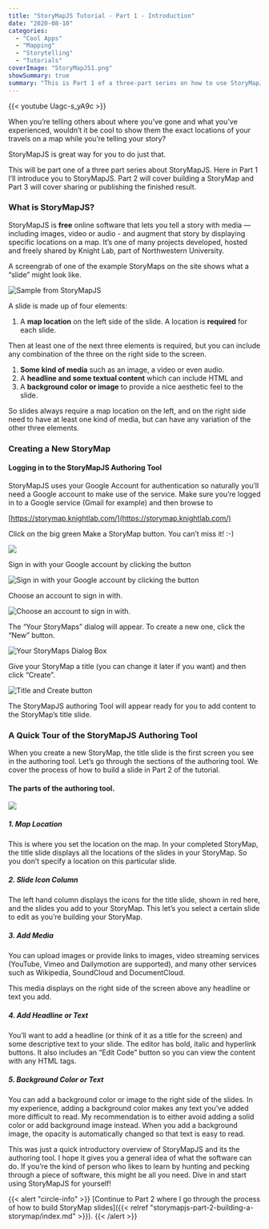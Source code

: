 ```yaml
---
title: "StoryMapJS Tutorial - Part 1 - Introduction"
date: "2020-08-10"
categories: 
  - "Cool Apps"
  - "Mapping"
  - "Storytelling"
  - "Tutorials"
coverImage: "StoryMapJS1.png"
showSummary: true
summary: "This is Part 1 of a three-part series on how to use StoryMapJS. Here I'll introduce you to the software and review examples of what it can do."
---
```

<base target="_blank">
{{< youtube Uagc-s_yA9c >}}


When you’re telling others about where you’ve gone and what you’ve experienced, wouldn’t it be cool to show them the exact locations of your travels on a map while you’re telling your story?

StoryMapJS is great way for you to do just that.

This will be part one of a three part series about StoryMapJS. Here in Part 1 I’ll introduce you to StoryMapJS. Part 2 will cover building a StoryMap and Part 3 will cover sharing or publishing the finished result.

### What is StoryMapJS?

StoryMapJS is **free** online software that lets you tell a story with media — including images, video or audio - and augment that story by displaying specific locations on a map. It’s one of many projects developed, hosted and freely shared by Knight Lab, part of Northwestern University.

A screengrab of one of the example StoryMaps on the site shows what a “slide” might look like.

![Sample from StoryMapJS](images/mySampleStoryMapJS-Slide-shadow-610x451-1.png "Sample from StoryMapJS")

A slide is made up of four elements:

1. A **map location** on the left side of the slide. A location is **required** for each slide.

Then at least one of the next three elements is required, but you can include any combination of the three on the right side to the screen.

1. **Some kind of media** such as an image, a video or even audio.
2. A **headline and some textual content** which can include HTML and
3. A **background color or image** to provide a nice aesthetic feel to the slide.

So slides always require a map location on the left, and on the right side need to have at least one kind of media, but can have any variation of the other three elements.

### Creating a New StoryMap

#### Logging in to the StoryMapJS Authoring Tool

StoryMapJS uses your Google Account for authentication so naturally you’ll need a Google account to make use of the service. Make sure you’re logged in to a Google service (Gmail for example) and then browse to

[https://storymap.knightlab.com/](https://storymap.knightlab.com/)

Click on the big green Make a StoryMap button. You can’t miss it! :-)

![](images/storymapjshomepage-shadow-610x358-1.png)

Sign in with your Google account by clicking the button

![Sign in with your Google account by clicking the button](images/SignInWithGoogle1-shadow.png "Sign in with your Google account by clicking the button")

Choose an account to sign in with.

![Choose an account to sign in with.](images/SignInWithGoogle2-shadow.png "Choose an account to sign in with.")

The “Your StoryMaps” dialog will appear. To create a new one, click the “New” button.

![Your StoryMaps Dialog Box](images/YourStoryMaps-shadow.png "Your StoryMaps Dialog Box")

Give your StoryMap a title (you can change it later if you want) and then click “Create”.

![Title and Create button](images/TitleAndCreateButton-shadow.png "Title and Create button")


The StoryMapJS authoring Tool will appear ready for you to add content to the StoryMap’s title slide.

### A Quick Tour of the StoryMapJS Authoring Tool

When you create a new StoryMap, the title slide is the first screen you see in the authoring tool. Let’s go through the sections of the authoring tool. We cover the process of how to build a slide in Part 2 of the tutorial.

#### **The parts of the authoring tool.**

![](images/storymapjs-intial-screenpng-shadow-610x489-2.png)

##### **1\. Map Location**

This is where you set the location on the map. In your completed StoryMap, the title slide displays all the locations of the slides in your StoryMap. So you don’t specify a location on this particular slide.

##### **2\. Slide Icon Column**

The left hand column displays the icons for the title slide, shown in red here, and the slides you add to your StoryMap. This let’s you select a certain slide to edit as you’re building your StoryMap.

##### 3\. Add Media

You can upload images or provide links to images, video streaming services (YouTube, Vimeo and Dailymotion are supported), and many other services such as Wikipedia, SoundCloud and DocumentCloud.

This media displays on the right side of the screen above any headline or text you add.

##### 4\. Add Headline or Text

You’ll want to add a headline (or think of it as a title for the screen) and some descriptive text to your slide. The editor has bold, italic and hyperlink buttons. It also includes an “Edit Code” button so you can view the content with any HTML tags.

##### 5\. Background Color or Text

You can add a background color or image to the right side of the slides. In my experience, adding a background color makes any text you’ve added more difficult to read. My recommendation is to either avoid adding a solid color or add background image instead. When you add a background image, the opacity is automatically changed so that text is easy to read.

This was just a quick introductory overview of StoryMapJS and its the authoring tool. I hope it gives you a general idea of what the software can do. If you’re the kind of person who likes to learn by hunting and pecking through a piece of software, this might be all you need. Dive in and start using StoryMapJS for yourself!

{{< alert "circle-info" >}}
[Continue to Part 2 where I go through the process of how to build StoryMap slides]({{< relref "storymapjs-part-2-building-a-storymap/index.md" >}}).
{{< /alert >}}